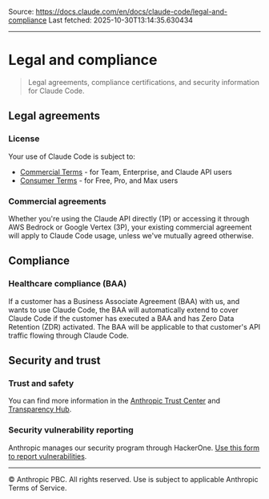 Source: https://docs.claude.com/en/docs/claude-code/legal-and-compliance
Last fetched: 2025-10-30T13:14:35.630434

---

# Legal and compliance

> Legal agreements, compliance certifications, and security information for Claude Code.

## Legal agreements

### License

Your use of Claude Code is subject to:

* [Commercial Terms](https://www.anthropic.com/legal/commercial-terms) - for Team, Enterprise, and Claude API users
* [Consumer Terms](https://www.anthropic.com/legal/consumer-terms) - for Free, Pro, and Max users

### Commercial agreements

Whether you're using the Claude API directly (1P) or accessing it through AWS Bedrock or Google Vertex (3P), your existing commercial agreement will apply to Claude Code usage, unless we've mutually agreed otherwise.

## Compliance

### Healthcare compliance (BAA)

If a customer has a Business Associate Agreement (BAA) with us, and wants to use Claude Code, the BAA will automatically extend to cover Claude Code if the customer has executed a BAA and has Zero Data Retention (ZDR) activated. The BAA will be applicable to that customer's API traffic flowing through Claude Code.

## Security and trust

### Trust and safety

You can find more information in the [Anthropic Trust Center](https://trust.anthropic.com) and [Transparency Hub](https://www.anthropic.com/transparency).

### Security vulnerability reporting

Anthropic manages our security program through HackerOne. [Use this form to report vulnerabilities](https://hackerone.com/anthropic-vdp/reports/new?type=team\&report_type=vulnerability).

***

© Anthropic PBC. All rights reserved. Use is subject to applicable Anthropic Terms of Service.